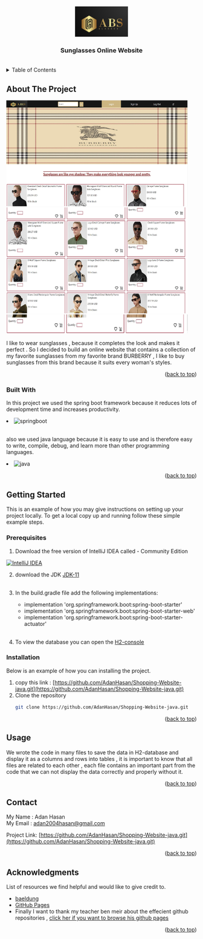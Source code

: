 


<a id="readme-top"></a>

<!-- PROJECT LOGO -->
<br />
<div align="center">
    <img src="finallogo.jpg" alt="Logo" width="140" height="80">


<h3 align="center">Sunglasses Online Website</h3>

</div><br>


<!-- TABLE OF CONTENTS -->
<details>
  <summary>Table of Contents</summary>
  <ol>
    <li>
      <a href="#about-the-project">About The Project</a>
      <ul>
        <li><a href="#built-with">Built With</a></li>
      </ul>
    </li>
    <li>
      <a href="#getting-started">Getting Started</a>
      <ul>
        <li><a href="#prerequisites">Prerequisites</a></li>
        <li><a href="#installation">Installation</a></li>
      </ul>
    </li>
    <li><a href="#usage">Usage</a></li>
    <li><a href="#contact">Contact</a></li>
    <li><a href="#acknowledgments">Acknowledgments</a></li>
  </ol>
</details>



<!-- ABOUT THE PROJECT -->
## About The Project

<div>
    <img src="firstHomePage.jpg" alt="firstScreenshot" width="480" height="280"><br>
    <img src="secondHomePage.jpg" alt="secondScreenshot" width="480" height="280"><br>
    <img src="thirdHomePage.jpg" alt="thirdScreenshot" width="480" height="50"><br>

</div>

I like to wear sunglasses , because it  completes the look and makes it perfect . So I decided to build an online website that contains a collection of my favorite sunglasses from my favorite brand BURBERRY 
, I like to buy sunglasses from  this brand because it suits every woman's styles. 

<p align="right">(<a href="#readme-top">back to top</a>)</p>



### Built With
In this project we used the spring boot framework because it reduces lots of development time and increases productivity.
<br>

<div>
  <li>  <img src="https://www.inovex.de/wp-content/uploads/2021/04/training-spring-boot.png" alt="springboot" width="100" height="60"></li></div>
<br>

also we used java language because it is easy to use and is therefore easy to write, compile, debug, and learn more than other programming languages.

<div>
  <li>  <img src="https://upload.wikimedia.org/wikipedia/he/0/05/Java_Logo.svg.png" alt="java" width="50" height="60"></li></div>


<p align="right">(<a href="#readme-top">back to top</a>)</p>



<!-- GETTING STARTED -->
## Getting Started

This is an example of how you may give instructions on setting up your project locally.
To get a local copy up and running follow these simple example steps.

### Prerequisites

1. Download the free version of IntelliJ IDEA called  - Community Edition

[![IntelliJ IDEA][IntelliJIDEA.com]][IntelliJIDEA-url]

2. download the JDK  [JDK-11][jdk11-url]
   <br><br>
3. In the build.gradle file add the following implementations:
   * implementation 'org.springframework.boot:spring-boot-starter'
   * implementation 'org.springframework.boot:spring-boot-starter-web'
   * implementation 'org.springframework.boot:spring-boot-starter-actuator'<br><br>

4. To view the database you can open the [H2-console][H2console-url]

### Installation

Below is an example of how you can installing the project.

1. copy this link : [https://github.com/AdanHasan/Shopping-Website-java.git](https://github.com/AdanHasan/Shopping-Website-java.git)
2. Clone the repository 
   ```sh
   git clone https://github.com/AdanHasan/Shopping-Website-java.git
   ```


<p align="right">(<a href="#readme-top">back to top</a>)</p>



<!-- USAGE EXAMPLES -->
## Usage

We wrote the code in many files to save the data in H2-database and display it as a columns and rows into tables , it is important to know that all files are related to each other , each file contains an important part from the code that we can not display the data correctly and properly without it. 

<p align="right">(<a href="#readme-top">back to top</a>)</p>







<!-- CONTACT -->
## Contact

My Name : Adan Hasan <br>
My Email : adan2004hasan@gmail.com

Project Link: [https://github.com/AdanHasan/Shopping-Website-java.git](https://github.com/AdanHasan/Shopping-Website-java.git)

<p align="right">(<a href="#readme-top">back to top</a>)</p>



<!-- ACKNOWLEDGMENTS -->
## Acknowledgments

 List of resources we find helpful and would like to give credit to. 

* [baeldung](https://www.baeldung.com/spring-boot-h2-database)
* [GitHub Pages](https://pages.github.com)
* Finally I want to thank my teacher ben meir about the effecient github repositories , [click her if you want to browse his github pages](https://github.com/benmeirr)


<p align="right">(<a href="#readme-top">back to top</a>)</p>




[IntelliJIDEA.com]: https://img.shields.io/badge/IntelliJIDEA-000000.svg?style=for-the-badge&logo=intellij-idea&logoColor=white
[IntelliJIDEA-url]: https://www.jetbrains.com/idea/download/?source=google&medium=cpc&campaign=9730674410&term=intellij%20idea&content=602143185274&gclid=Cj0KCQiApKagBhC1ARIsAFc7Mc5_XB27foC3X3tIPLEXHfE-hwSQhp3J3sbWIODl4QaBGiWeE9t5AWUaAkcMEALw_wcB#section=windows
[jdk11-url]: https://www.oracle.com/il-en/java/technologies/javase/jdk11-archive-downloads.html
[H2console-url]: http://localhost:8080/h2-console
